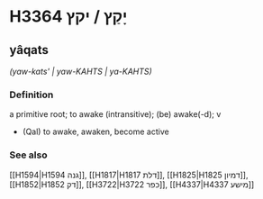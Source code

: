 # H3364 יָקַץ / יקץ

## yâqats

_(yaw-kats' | yaw-KAHTS | ya-KAHTS)_

### Definition

a primitive root; to awake (intransitive); (be) awake(-d); v

- (Qal) to awake, awaken, become active

### See also

[[H1594|H1594 גנה]], [[H1817|H1817 דלת]], [[H1825|H1825 דמיון]], [[H1852|H1852 דק]], [[H3722|H3722 כפר]], [[H4337|H4337 מישע]]

